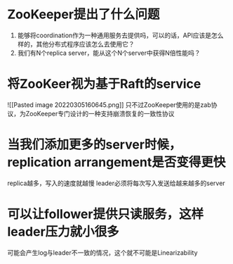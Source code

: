 # ZooKeeper提出了什么问题
1. 能够将coordination作为一种通用服务去提供吗，可以的话，API应该是怎么样的，其他分布式程序应该怎么去使用它？
2. 我们有N个replica server，能从这个N个server中获得N倍性能吗？
# 将ZooKeer视为基于Raft的service
![[Pasted image 20220305160645.png]]
只不过ZooKeeper使用的是zab协议，为ZooKeeper专门设计的一种支持崩溃恢复的一致性协议
# 当我们添加更多的server时候，replication arrangement是否变得更快
replica越多，写入的速度就越慢
leader必须将每次写入发送给越来越多的server
# 可以让follower提供只读服务，这样leader压力就小很多
可能会产生log与leader不一致的情况，这个就不可能是Linearizability
